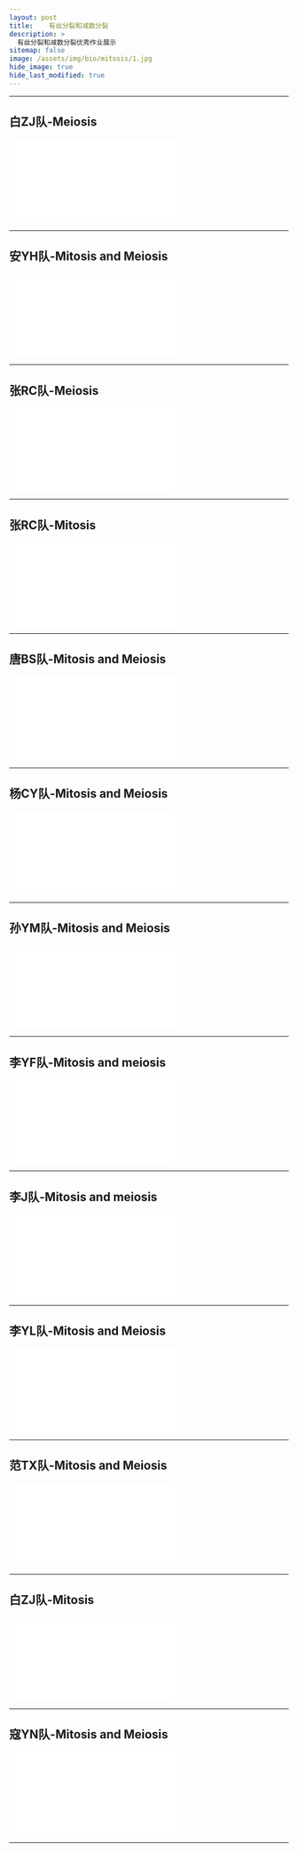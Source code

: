 ```yaml
---
layout: post
title:    有丝分裂和减数分裂
description: >
  有丝分裂和减数分裂优秀作业展示
sitemap: false
image: /assets/img/bio/mitosis/1.jpg
hide_image: true
hide_last_modified: true
---
```


---

## 白ZJ队-Meiosis

<div class="video-container">
  <iframe src="//player.bilibili.com/player.html?isOutside=true&aid=1004230143&bvid=BV1Ax4y1B7FF&cid=1543176555&p=1" scrolling="no" border="0" frameborder="no" framespacing="0" allowfullscreen="true"></iframe>
</div>

---

## 安YH队-Mitosis and Meiosis

<div class="video-container">
  <iframe src="//player.bilibili.com/player.html?isOutside=true&aid=1904132420&bvid=BV1Km411y7qT&cid=1530971223&p=1" scrolling="no" border="0" frameborder="no" framespacing="0" allowfullscreen="true"></iframe>
</div>

---

## 张RC队-Meiosis

<div class="video-container">
  <iframe src="//player.bilibili.com/player.html?isOutside=true&aid=1104023651&bvid=BV1Uw4m1C719&cid=1530971164&p=1" scrolling="no" border="0" frameborder="no" framespacing="0" allowfullscreen="true"></iframe>
</div>

---

## 张RC队-Mitosis

<div class="video-container">
  <iframe src="//player.bilibili.com/player.html?isOutside=true&aid=1004215711&bvid=BV1Tx4y1B7LC&cid=1543177769&p=1" scrolling="no" border="0" frameborder="no" framespacing="0" allowfullscreen="true"></iframe>
</div>

---

## 唐BS队-Mitosis and Meiosis

<div class="video-container">
  <iframe src="//player.bilibili.com/player.html?isOutside=true&aid=1254167429&bvid=BV1pJ4m1K7Hq&cid=1543178425&p=1" scrolling="no" border="0" frameborder="no" framespacing="0" allowfullscreen="true"></iframe>
</div>

---

## 杨CY队-Mitosis and Meiosis

<div class="video-container">
  <iframe src="//player.bilibili.com/player.html?isOutside=true&aid=1404102818&bvid=BV1er421E7G2&cid=1543179045&p=1" scrolling="no" border="0" frameborder="no" framespacing="0" allowfullscreen="true"></iframe>
</div>

---

## 孙YM队-Mitosis and Meiosis

<div class="video-container">
  <iframe src="//player.bilibili.com/player.html?isOutside=true&aid=1204100953&bvid=BV1gf421U7XP&cid=1543179955&p=1" scrolling="no" border="0" frameborder="no" framespacing="0" allowfullscreen="true"></iframe>
</div>

---

## 李YF队-Mitosis and meiosis

<div class="video-container">
  <iframe src="//player.bilibili.com/player.html?isOutside=true&aid=1254042355&bvid=BV1uJ4m1J7gZ&cid=1530971151&p=1" scrolling="no" border="0" frameborder="no" framespacing="0" allowfullscreen="true"></iframe>
</div>

---

## 李J队-Mitosis and meiosis

<div class="video-container">
  <iframe src="//player.bilibili.com/player.html?isOutside=true&aid=1854216819&bvid=BV1Zs421P74q&cid=1543181182&p=1" scrolling="no" border="0" frameborder="no" framespacing="0" allowfullscreen="true"></iframe>
</div>

---

## 李YL队-Mitosis and Meiosis

<div class="video-container">
  <iframe src="//player.bilibili.com/player.html?isOutside=true&aid=1904150032&bvid=BV1Hm411y7cN&cid=1530971148&p=1" scrolling="no" border="0" frameborder="no" framespacing="0" allowfullscreen="true"></iframe>
</div>

---

## 范TX队-Mitosis and Meiosis

<div class="video-container">
  <iframe src="//player.bilibili.com/player.html?isOutside=true&aid=1254120963&bvid=BV1oJ4m1N7Ad&cid=1543182099&p=1" scrolling="no" border="0" frameborder="no" framespacing="0" allowfullscreen="true"></iframe>
</div>

---

## 白ZJ队-Mitosis

<div class="video-container">
  <iframe src="//player.bilibili.com/player.html?isOutside=true&aid=1154180574&bvid=BV1tZ421E7WJ&cid=1530971145&p=1" scrolling="no" border="0" frameborder="no" framespacing="0" allowfullscreen="true"></iframe>
</div>

---

## 寇YN队-Mitosis and Meiosis

<div class="video-container">
  <iframe src="//player.bilibili.com/player.html?isOutside=true&aid=1054085003&bvid=BV1tH4y137Dw&cid=1543182802&p=1" scrolling="no" border="0" frameborder="no" framespacing="0" allowfullscreen="true"></iframe>
</div>

---